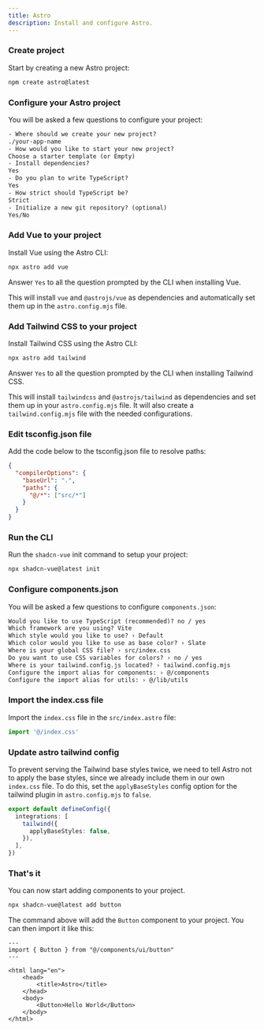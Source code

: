 ```yaml
---
title: Astro
description: Install and configure Astro.
---
```


<Steps>

### Create project

Start by creating a new Astro project:

```bash
npm create astro@latest
```

### Configure your Astro project

You will be asked a few questions to configure your project:

```txt showLineNumbers
- Where should we create your new project?
./your-app-name
- How would you like to start your new project?
Choose a starter template (or Empty)
- Install dependencies?
Yes
- Do you plan to write TypeScript?
Yes
- How strict should TypeScript be?
Strict
- Initialize a new git repository? (optional)
Yes/No
```

### Add Vue to your project

Install Vue using the Astro CLI:

```bash
npx astro add vue
```

<Callout class="mt-4">

Answer `Yes` to all the question prompted by the CLI when installing Vue.

</Callout>

This will install `vue` and `@astrojs/vue` as dependencies and automatically set them up in the `astro.config.mjs` file.

### Add Tailwind CSS to your project

Install Tailwind CSS using the Astro CLI:

```bash
npx astro add tailwind
```

<Callout class="mt-4">

Answer `Yes` to all the question prompted by the CLI when installing Tailwind CSS.

</Callout>

This will install `tailwindcss` and `@astrojs/tailwind` as dependencies and set them up in your `astro.config.mjs` file. It will also create a `tailwind.config.mjs` file with the needed configurations.

### Edit tsconfig.json file

Add the code below to the tsconfig.json file to resolve paths:

```json {2-7} showLineNumbers
{
  "compilerOptions": {
    "baseUrl": ".",
    "paths": {
      "@/*": ["src/*"]
    }
  }
}
```

### Run the CLI

Run the `shadcn-vue` init command to setup your project:

```bash
npx shadcn-vue@latest init
```

### Configure components.json

You will be asked a few questions to configure `components.json`:

```txt showLineNumbers
Would you like to use TypeScript (recommended)? no / yes
Which framework are you using? Vite
Which style would you like to use? › Default
Which color would you like to use as base color? › Slate
Where is your global CSS file? › src/index.css
Do you want to use CSS variables for colors? › no / yes
Where is your tailwind.config.js located? › tailwind.config.mjs
Configure the import alias for components: › @/components
Configure the import alias for utils: › @/lib/utils 
```

### Import the index.css file

Import the `index.css` file in the `src/index.astro` file:

```ts {2} showLineNumbers
import '@/index.css'
```

### Update astro tailwind config

To prevent serving the Tailwind base styles twice, we need to tell Astro not to apply the base styles, since we already include them in our own `index.css` file. To do this, set the `applyBaseStyles` config option for the tailwind plugin in `astro.config.mjs` to `false`.

```ts {3-5} showLineNumbers
export default defineConfig({
  integrations: [
    tailwind({
      applyBaseStyles: false,
    }),
  ],
})
```

### That's it

You can now start adding components to your project.

```bash
npx shadcn-vue@latest add button
```

The command above will add the `Button` component to your project. You can then import it like this:

```astro {2,10} showLineNumbers
---
import { Button } from "@/components/ui/button"
---

<html lang="en">
	<head>
		<title>Astro</title>
	</head>
	<body>
		<Button>Hello World</Button>
	</body>
</html>
```

</Steps>